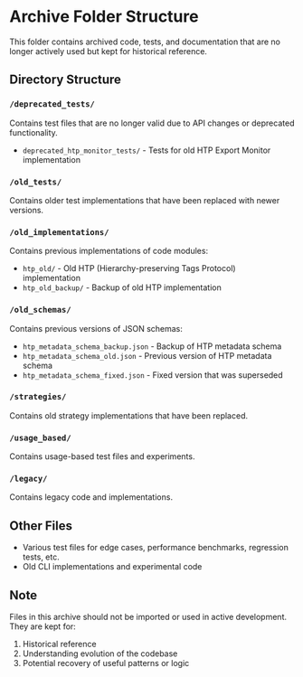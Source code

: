 # Archive Folder Structure

This folder contains archived code, tests, and documentation that are no longer actively used but kept for historical reference.

## Directory Structure

### `/deprecated_tests/`
Contains test files that are no longer valid due to API changes or deprecated functionality.
- `deprecated_htp_monitor_tests/` - Tests for old HTP Export Monitor implementation

### `/old_tests/`
Contains older test implementations that have been replaced with newer versions.

### `/old_implementations/`
Contains previous implementations of code modules:
- `htp_old/` - Old HTP (Hierarchy-preserving Tags Protocol) implementation
- `htp_old_backup/` - Backup of old HTP implementation

### `/old_schemas/`
Contains previous versions of JSON schemas:
- `htp_metadata_schema_backup.json` - Backup of HTP metadata schema
- `htp_metadata_schema_old.json` - Previous version of HTP metadata schema
- `htp_metadata_schema_fixed.json` - Fixed version that was superseded

### `/strategies/`
Contains old strategy implementations that have been replaced.

### `/usage_based/`
Contains usage-based test files and experiments.

### `/legacy/`
Contains legacy code and implementations.

## Other Files
- Various test files for edge cases, performance benchmarks, regression tests, etc.
- Old CLI implementations and experimental code

## Note
Files in this archive should not be imported or used in active development. They are kept for:
1. Historical reference
2. Understanding evolution of the codebase
3. Potential recovery of useful patterns or logic